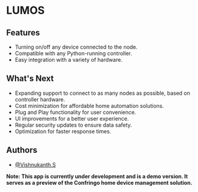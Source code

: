 # LUMOS

## Features

- Turning on/off any device connected to the node.
- Compatible with any Python-running controller.
- Easy integration with a variety of hardware.

## What's Next

- Expanding support to connect to as many nodes as possible, based on controller hardware.
- Cost minimization for affordable home automation solutions.
- Plug and Play functionality for user convenience.
- UI improvements for a better user experience.
- Regular security updates to ensure data safety.
- Optimization for faster response times.

## Authors

- [@Vishnukanth.S](https://github.com/yourusername)


**Note: This app is currently under development and is a demo version. It serves as a preview of the Confringo home device management solution.**

